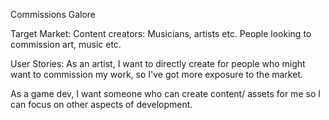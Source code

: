 Commissions Galore

Target Market:
Content creators: Musicians, artists etc.
People looking to commission art, music etc.

User Stories:
As an artist, I want to directly create for people who might want to commission my work, so I've got more exposure to the market.

As a game dev, I want someone who can create content/ assets for me so I can focus on other aspects of development.




